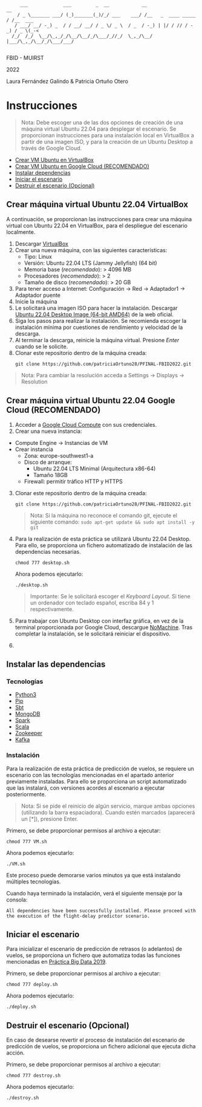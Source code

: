 ~~~

     ___             ___         _  __            __                    __       
    / _ \_______ ___/ (_)_______(_)/_/ ___    ___/ /__   _  ____ _____ / /__  ___
   / ___/ __/ -_) _  / / __/ __/ / _ \/ _ \  / _  / -_) | |/ / // / -_) / _ \(_-<
  /_/  /_/  \__/\_,_/_/\__/\__/_/\___/_//_/  \_,_/\__/  |___/\_,_/\__/_/\___/___/
                                                                               

~~~
FBID - MUIRST

2022

Laura Fernández Galindo & Patricia Ortuño Otero

# Instrucciones

> Nota: Debe escoger una de las dos opciones de creación de una máquina virtual Ubuntu 22.04 para desplegar el escenario. Se proporcionan instrucciones para una instalación local en VirtualBox a partir de una imagen ISO, y para la creación de un Ubuntu Desktop a través de Google Cloud.

- [Crear VM Ubuntu en VirtualBox](#crearvmlocal)
- [Crear VM Ubuntu en Google Cloud (RECOMENDADO)](#crearvm)
- [Instalar dependencias](#dependencias)
- [Iniciar el escenario](#deploy)
- [Destruir el escenario (Opcional)](#destroy)

## Crear máquina virtual Ubuntu 22.04 VirtualBox <a name="crearvmlocal"></a>

A continuación, se proporcionan las instrucciones para crear una máquina virtual con Ubuntu 22.04 en VirtualBox, para el despliegue del escenario localmente.

1. Descargar [VirtualBox](https://www.virtualbox.org/wiki/Downloads)
2. Crear una nueva máquina, con las siguientes características:
     - Tipo: Linux
     - Versión: Ubuntu 22.04 LTS (Jammy Jellyfish) (64 bit)
     - Memoria base (*recomendado*): > 4096 MB
     - Procesadores (*recomendado*): > 2
     - Tamaño de disco (*recomendado*): > 20 GB
3. Para tener acceso a Internet: Configuración -> Red -> Adaptador1 -> Adaptador puente
4. Inicie la máquina
5. Le solicitará una imagen ISO para hacer la instalación. Descargar [Ubuntu 22.04 Desktop Image (64-bit AMD64)](https://releases.ubuntu.com/22.04/) de la web oficial.
6. Siga los pasos para realizar la instalación. Se recomienda escoger la instalación mínima por cuestiones de rendimiento y velocidad de la descarga.
7. Al terminar la descarga, reinicie la máquina virtual. Presione *Enter* cuando se le solicite.
8. Clonar este repositorio dentro de la máquina creada:
     ```console
     git clone https://github.com/patriciaOrtuno28/PFINAL-FBID2022.git
     ```

> Nota: Para cambiar la resolución acceda a Settings -> Displays -> Resolution

## Crear máquina virtual Ubuntu 22.04 Google Cloud (RECOMENDADO) <a name="crearvm"></a>

1. Acceder a [Google Cloud Compute](https://console.cloud.google.com/compute) con sus credenciales.
2. Crear una nueva instancia:
  - Compute Engine -> Instancias de VM
  - Crear instancia
    - Zona: europe-southwest1-a
    - Disco de arranque:
      - Ubuntu 22.04 LTS Minimal (Arquitectura x86-64)
      - Tamaño 18GB
    - Firewall: permitir tráfico HTTP y HTTPS
3. Clonar este repositorio dentro de la máquina creada:
     ```console
     git clone https://github.com/patriciaOrtuno28/PFINAL-FBID2022.git
     ```
     > Nota: Si la máquina no reconoce el comando git, ejecute el siguiente comando: `sudo apt-get update && sudo apt install -y git`
     
4. Para la realización de esta práctica se utilizará Ubuntu 22.04 Desktop. Para ello, se proporciona un fichero automatizado de instalación de las dependencias necesarias.

     ```console
     chmod 777 desktop.sh
     ```
     Ahora podemos ejecutarlo:
     ```console
     ./desktop.sh
     ```
     
     > Importante: Se le solicitará escoger el *Keyboard Layout*. Si tiene un ordenador con teclado español, escriba 84 y 1 respectivamente.
     
5. Para trabajar con Ubuntu Desktop con interfaz gráfica, en vez de la terminal proporcionada por Google Cloud, descargue [NoMachine](https://downloads.nomachine.com/es/). Tras completar la instalación, se le solicitará reiniciar el dispositivo.
6. 


## Instalar las dependencias <a name="dependencias"></a>
### Tecnologías
- [Python3](https://es.wikipedia.org/wiki/Python)
- [Pip](https://es.wikipedia.org/wiki/Pip_(administrador_de_paquetes))
- [Sbt](https://en.wikipedia.org/wiki/Sbt_(software))
- [MongoDB](https://www.mongodb.com/)
- [Spark](https://spark.apache.org/)
- [Scala](https://www.scala-lang.org/)
- [Zookeeper](https://zookeeper.apache.org/)
- [Kafka](https://kafka.apache.org/)

### Instalación
Para la realización de esta práctica de predicción de vuelos, se requiere un escenario con las tecnologías mencionadas en el apartado anterior previamente instaladas. Para ello se proporciona un script automatizado que las instalará, con versiones acordes al escenario a ejecutar posteriormente.

> Nota: Si se pide el reinicio de algún servicio, marque ambas opciones (utilizando la barra espaciadora). Cuando estén marcados (aparecerá un [*]), presione Enter.

Primero, se debe proporcionar permisos al archivo a ejecutar:
```console
chmod 777 VM.sh
```
Ahora podemos ejecutarlo:
```console
./VM.sh
```
Este proceso puede demorarse varios minutos ya que está instalando múltiples tecnologías.

Cuando haya terminado la instalación, verá el siguiente mensaje por la consola:
```
All dependencies have been successfully installed. Please proceed with the execution of the flight-delay predictor scenario.
```

## Iniciar el escenario <a name="deploy"></a>
Para inicializar el escenario de predicción de retrasos (o adelantos) de vuelos, se proporciona un fichero que automatiza todas las funciones mencionadas en [Práctica Big Data 2019](https://github.com/ging/practica_big_data_2019).

Primero, se debe proporcionar permisos al archivo a ejecutar:
```console
chmod 777 deploy.sh
```
Ahora podemos ejecutarlo:
```console
./deploy.sh
```

## Destruir el escenario (Opcional) <a name="destroy"></a>
En caso de desearse revertir el proceso de instalación del escenario de predicción de vuelos, se proporciona un fichero adicional que ejecuta dicha acción.

Primero, se debe proporcionar permisos al archivo a ejecutar:
```console
chmod 777 destroy.sh
```
Ahora podemos ejecutarlo:
```console
./destroy.sh
```
